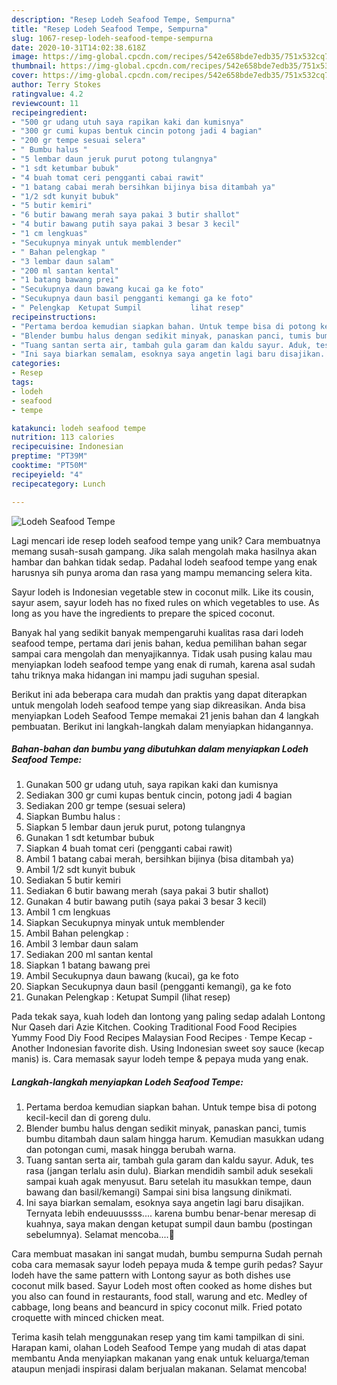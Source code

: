 ```yaml
---
description: "Resep Lodeh Seafood Tempe, Sempurna"
title: "Resep Lodeh Seafood Tempe, Sempurna"
slug: 1067-resep-lodeh-seafood-tempe-sempurna
date: 2020-10-31T14:02:38.618Z
image: https://img-global.cpcdn.com/recipes/542e658bde7edb35/751x532cq70/lodeh-seafood-tempe-foto-resep-utama.jpg
thumbnail: https://img-global.cpcdn.com/recipes/542e658bde7edb35/751x532cq70/lodeh-seafood-tempe-foto-resep-utama.jpg
cover: https://img-global.cpcdn.com/recipes/542e658bde7edb35/751x532cq70/lodeh-seafood-tempe-foto-resep-utama.jpg
author: Terry Stokes
ratingvalue: 4.2
reviewcount: 11
recipeingredient:
- "500 gr udang utuh saya rapikan kaki dan kumisnya"
- "300 gr cumi kupas bentuk cincin potong jadi 4 bagian"
- "200 gr tempe sesuai selera"
- " Bumbu halus "
- "5 lembar daun jeruk purut potong tulangnya"
- "1 sdt ketumbar bubuk"
- "4 buah tomat ceri pengganti cabai rawit"
- "1 batang cabai merah bersihkan bijinya bisa ditambah ya"
- "1/2 sdt kunyit bubuk"
- "5 butir kemiri"
- "6 butir bawang merah saya pakai 3 butir shallot"
- "4 butir bawang putih saya pakai 3 besar 3 kecil"
- "1 cm lengkuas"
- "Secukupnya minyak untuk memblender"
- " Bahan pelengkap "
- "3 lembar daun salam"
- "200 ml santan kental"
- "1 batang bawang prei"
- "Secukupnya daun bawang kucai ga ke foto"
- "Secukupnya daun basil pengganti kemangi ga ke foto"
- " Pelengkap  Ketupat Sumpil           lihat resep"
recipeinstructions:
- "Pertama berdoa kemudian siapkan bahan. Untuk tempe bisa di potong kecil-kecil dan di goreng dulu."
- "Blender bumbu halus dengan sedikit minyak, panaskan panci, tumis bumbu ditambah daun salam hingga harum. Kemudian masukkan udang dan potongan cumi, masak hingga berubah warna."
- "Tuang santan serta air, tambah gula garam dan kaldu sayur. Aduk, tes rasa (jangan terlalu asin dulu). Biarkan mendidih sambil aduk sesekali sampai kuah agak menyusut. Baru setelah itu masukkan tempe, daun bawang dan basil/kemangi) Sampai sini bisa langsung dinikmati."
- "Ini saya biarkan semalam, esoknya saya angetin lagi baru disajikan. Ternyata lebih endeuuussss.... karena bumbu benar-benar meresap di kuahnya, saya makan dengan ketupat sumpil daun bambu (postingan sebelumnya). Selamat mencoba....🤗"
categories:
- Resep
tags:
- lodeh
- seafood
- tempe

katakunci: lodeh seafood tempe 
nutrition: 113 calories
recipecuisine: Indonesian
preptime: "PT39M"
cooktime: "PT50M"
recipeyield: "4"
recipecategory: Lunch

---
```



![Lodeh Seafood Tempe](https://img-global.cpcdn.com/recipes/542e658bde7edb35/751x532cq70/lodeh-seafood-tempe-foto-resep-utama.jpg)

Lagi mencari ide resep lodeh seafood tempe yang unik? Cara membuatnya memang susah-susah gampang. Jika salah mengolah maka hasilnya akan hambar dan bahkan tidak sedap. Padahal lodeh seafood tempe yang enak harusnya sih punya aroma dan rasa yang mampu memancing selera kita.

Sayur lodeh is Indonesian vegetable stew in coconut milk. Like its cousin, sayur asem, sayur lodeh has no fixed rules on which vegetables to use. As long as you have the ingredients to prepare the spiced coconut.

Banyak hal yang sedikit banyak mempengaruhi kualitas rasa dari lodeh seafood tempe, pertama dari jenis bahan, kedua pemilihan bahan segar sampai cara mengolah dan menyajikannya. Tidak usah pusing kalau mau menyiapkan lodeh seafood tempe yang enak di rumah, karena asal sudah tahu triknya maka hidangan ini mampu jadi suguhan spesial.


Berikut ini ada beberapa cara mudah dan praktis yang dapat diterapkan untuk mengolah lodeh seafood tempe yang siap dikreasikan. Anda bisa menyiapkan Lodeh Seafood Tempe memakai 21 jenis bahan dan 4 langkah pembuatan. Berikut ini langkah-langkah dalam menyiapkan hidangannya.

<!--inarticleads1-->

##### Bahan-bahan dan bumbu yang dibutuhkan dalam menyiapkan Lodeh Seafood Tempe:

1. Gunakan 500 gr udang utuh, saya rapikan kaki dan kumisnya
1. Sediakan 300 gr cumi kupas bentuk cincin, potong jadi 4 bagian
1. Sediakan 200 gr tempe (sesuai selera)
1. Siapkan  Bumbu halus :
1. Siapkan 5 lembar daun jeruk purut, potong tulangnya
1. Gunakan 1 sdt ketumbar bubuk
1. Siapkan 4 buah tomat ceri (pengganti cabai rawit)
1. Ambil 1 batang cabai merah, bersihkan bijinya (bisa ditambah ya)
1. Ambil 1/2 sdt kunyit bubuk
1. Sediakan 5 butir kemiri
1. Sediakan 6 butir bawang merah (saya pakai 3 butir shallot)
1. Gunakan 4 butir bawang putih (saya pakai 3 besar 3 kecil)
1. Ambil 1 cm lengkuas
1. Siapkan Secukupnya minyak untuk memblender
1. Ambil  Bahan pelengkap :
1. Ambil 3 lembar daun salam
1. Sediakan 200 ml santan kental
1. Siapkan 1 batang bawang prei
1. Ambil Secukupnya daun bawang (kucai), ga ke foto
1. Siapkan Secukupnya daun basil (pengganti kemangi), ga ke foto
1. Gunakan  Pelengkap : Ketupat Sumpil           (lihat resep)


Pada tekak saya, kuah lodeh dan lontong yang paling sedap adalah Lontong Nur Qaseh dari Azie Kitchen. Cooking Traditional Food Food Recipies Yummy Food Diy Food Recipes Malaysian Food Recipes · Tempe Kecap - Another Indonesian favorite dish. Using Indonesian sweet soy sauce (kecap manis) is. Cara memasak sayur lodeh tempe &amp; pepaya muda yang enak. 

<!--inarticleads2-->

##### Langkah-langkah menyiapkan Lodeh Seafood Tempe:

1. Pertama berdoa kemudian siapkan bahan. Untuk tempe bisa di potong kecil-kecil dan di goreng dulu.
1. Blender bumbu halus dengan sedikit minyak, panaskan panci, tumis bumbu ditambah daun salam hingga harum. Kemudian masukkan udang dan potongan cumi, masak hingga berubah warna.
1. Tuang santan serta air, tambah gula garam dan kaldu sayur. Aduk, tes rasa (jangan terlalu asin dulu). Biarkan mendidih sambil aduk sesekali sampai kuah agak menyusut. Baru setelah itu masukkan tempe, daun bawang dan basil/kemangi) Sampai sini bisa langsung dinikmati.
1. Ini saya biarkan semalam, esoknya saya angetin lagi baru disajikan. Ternyata lebih endeuuussss.... karena bumbu benar-benar meresap di kuahnya, saya makan dengan ketupat sumpil daun bambu (postingan sebelumnya). Selamat mencoba....🤗


Cara membuat masakan ini sangat mudah, bumbu sempurna Sudah pernah coba cara memasak sayur lodeh pepaya muda &amp; tempe gurih pedas? Sayur lodeh have the same pattern with Lontong sayur as both dishes use coconut milk based. Sayur Lodeh most often cooked as home dishes but you also can found in restaurants, food stall, warung and etc. Medley of cabbage, long beans and beancurd in spicy coconut milk. Fried potato croquette with minced chicken meat. 

Terima kasih telah menggunakan resep yang tim kami tampilkan di sini. Harapan kami, olahan Lodeh Seafood Tempe yang mudah di atas dapat membantu Anda menyiapkan makanan yang enak untuk keluarga/teman ataupun menjadi inspirasi dalam berjualan makanan. Selamat mencoba!
